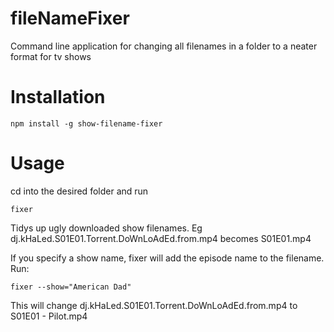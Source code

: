 # fileNameFixer
Command line application for changing all filenames in a folder to a neater format for tv shows

# Installation
```
npm install -g show-filename-fixer
```

# Usage
cd into the desired folder and run
```
fixer
```

Tidys up ugly downloaded show filenames. Eg dj.kHaLed.S01E01.Torrent.DoWnLoAdEd.from.mp4 becomes S01E01.mp4

If you specify a show name, fixer will add the episode name to the filename. Run: 
```
fixer --show="American Dad"
```
This will change dj.kHaLed.S01E01.Torrent.DoWnLoAdEd.from.mp4 to
S01E01 - Pilot.mp4
